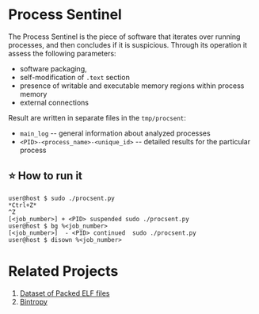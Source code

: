 # Process Sentinel
The Process Sentinel is the piece of software that iterates over running processes, and then concludes if it is suspicious.
Through its operation it assess the following parameters:
- software packaging,
- self-modification of `.text` section
- presence of writable and executable memory regions within process memory
- external connections


Result are written in separate files in the `tmp/procsent`:
- `main_log` -- general information about analyzed processes
- `<PID>-<process_name>-<unique_id>` -- detailed results for the particular process



## :star: How to run it
```
user@host $ sudo ./procsent.py
*Ctrl+Z*
^Z
[<job_number>] + <PID> suspended sudo ./procsent.py
user@host $ bg %<job_number>
[<job_number>]  - <PID> continued  sudo ./procsent.py
user@host $ disown %<job_number>
```


# Related Projects
1. [Dataset of Packed ELF files](https://github.com/packing-box/dataset-packed-elf)
2. [Bintropy](https://github.com/packing-box/bintropy)
